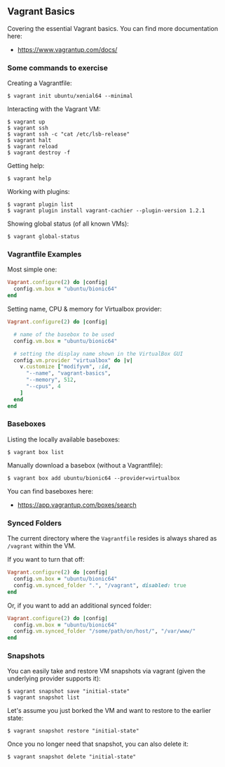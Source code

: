 
## Vagrant Basics

Covering the essential Vagrant basics. You can find more documentation here:

 * https://www.vagrantup.com/docs/

### Some commands to exercise

Creating a Vagrantfile:
```
$ vagrant init ubuntu/xenial64 --minimal
```

Interacting with the Vagrant VM:
```
$ vagrant up
$ vagrant ssh
$ vagrant ssh -c "cat /etc/lsb-release"
$ vagrant halt
$ vagrant reload
$ vagrant destroy -f
```

Getting help:
```
$ vagrant help
```

Working with plugins:
```
$ vagrant plugin list
$ vagrant plugin install vagrant-cachier --plugin-version 1.2.1
```

Showing global status (of all known VMs):
```
$ vagrant global-status
```

### Vagrantfile Examples

Most simple one:
```ruby
Vagrant.configure(2) do |config|
  config.vm.box = "ubuntu/bionic64"
end
```

Setting name, CPU & memory for Virtualbox provider:
```ruby
Vagrant.configure(2) do |config|

  # name of the basebox to be used
  config.vm.box = "ubuntu/bionic64"

  # setting the display name shown in the VirtualBox GUI
  config.vm.provider "virtualbox" do |v|
    v.customize ["modifyvm", :id,
      "--name", "vagrant-basics",
      "--memory", 512,
      "--cpus", 4
    ]
  end
end
```

### Baseboxes

Listing the locally available baseboxes:
```
$ vagrant box list
```

Manually download a basebox (without a Vagrantfile):
```
$ vagrant box add ubuntu/bionic64 --provider=virtualbox
```

You can find baseboxes here:

 * https://app.vagrantup.com/boxes/search


### Synced Folders

The current directory where the `Vagrantfile` resides is always shared as `/vagrant` within the VM.

If you want to turn that off:
```ruby
Vagrant.configure(2) do |config|
  config.vm.box = "ubuntu/bionic64"
  config.vm.synced_folder ".", "/vagrant", disabled: true
end
```

Or, if you want to add an additional synced folder:
```ruby
Vagrant.configure(2) do |config|
  config.vm.box = "ubuntu/bionic64"
  config.vm.synced_folder "/some/path/on/host/", "/var/www/"
end
```

### Snapshots

You can easily take and restore VM snapshots via vagrant (given the underlying provider supports it):
```
$ vagrant snapshot save "initial-state"
$ vagrant snapshot list
```

Let's assume you just borked the VM and want to restore to the earlier state:
```
$ vagrant snapshot restore "initial-state"
```

Once you no longer need that snapshot, you can also delete it:
```
$ vagrant snapshot delete "initial-state"
```
